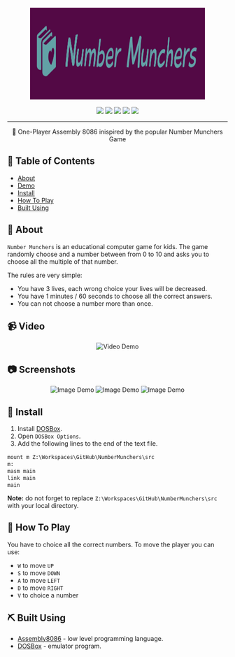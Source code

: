 <p align="center">
  <a href="" rel="noopener">
 <img width=400px height=210px src="https://github.com/aashrafh/NumberMunchers/blob/master/demo/logo.png" alt="NumberMunchers logo"></a>
</p>

<p align="center">
  <a href="https://github.com/aashrafh/NumberMunchers/graphs/contributors" alt="Contributors">
        <img src="https://img.shields.io/github/contributors/aashrafh/NumberMunchers" /></a>
  
   <a href="https://github.com/aashrafh/NumberMunchers/issues" alt="Issues">
        <img src="https://img.shields.io/github/issues/aashrafh/NumberMunchers" /></a>
  
  <a href="https://github.com/aashrafh/NumberMunchers/network" alt="Forks">
        <img src="https://img.shields.io/github/forks/aashrafh/NumberMunchers" /></a>
        
  <a href="https://github.com/aashrafh/NumberMunchers/stargazers" alt="Stars">
        <img src="https://img.shields.io/github/stars/aashrafh/NumberMunchers" /></a>
        
  <a href="https://github.com/aashrafh/NumberMunchers/blob/master/LICENSE" alt="License">
        <img src="https://img.shields.io/github/license/aashrafh/NumberMunchers" /></a>
</p>

---

<p align="center"> 👦 One-Player Assembly 8086 inispired by the popular Number Munchers Game
    <br> 
</p>

## 📝 Table of Contents
- [About](#about)
- [Demo](#demo)
- [Install](#Install)
- [How To Play](#play)
- [Built Using](#tech)

## 🧐 About <a name = "about"></a>
```Number Munchers``` is an educational computer game for kids. The game randomly choose and a number between from 0 to 10 and asks you to choose all the multiple of that number.

The rules are very simple: 
* You have 3 lives, each wrong choice your lives will be decreased.
* You have 1 minutes / 60 seconds to choose all the correct answers.
* You can not choose a number more than once.

## 📹 Video
<div name="demo" align="center" width=1189px>
  <p align="center">
    <img width=800px height=410px src="https://github.com/aashrafh/NumberMunchers/blob/master/demo/demo-gif.gif" alt="Video Demo">
    </p>
  </div>
  
## 📷 Screenshots
<div name="demo" align="center" width=1189px>
  <p align="center">
    <img width=800px height=410px src="https://github.com/aashrafh/NumberMunchers/blob/master/demo/demo-img-1.png" alt="Image Demo">
    <img width=800px height=410px src="hhttps://github.com/aashrafh/NumberMunchers/blob/master/demo/demo-img-3.png" alt="Image Demo">
    <img width=800px height=410px src="https://github.com/aashrafh/NumberMunchers/blob/master/demo/demo-img-2.png" alt="Image Demo">
  </p>
  </div>

## 🏁 Install <a name = "Install"></a>
1. Install [DOSBox](https://www.dosbox.com/).
2. Open ```DOSBox Options```.
3. Add the following lines to the end of the text file.
```
mount m Z:\Workspaces\GitHub\NumberMunchers\src
m:
masm main
link main
main
```
**Note:** do not forget to replace ```Z:\Workspaces\GitHub\NumberMunchers\src``` with your local directory.

## 💭 How To Play <a name = "play"></a>
You have to choice all the correct numbers. To move the player you can use:
* ```W``` to move ```UP```
* ```S``` to move ```DOWN```
* ```A``` to move ```LEFT```
* ```D``` to move ```RIGHT```
* ```V``` to choice a number

## ⛏️ Built Using <a name = "tech"></a>
- [Assembly8086](https://en.wikipedia.org/wiki/X86_assembly_language) - low level programming language.
- [DOSBox](https://www.dosbox.com/) - emulator program.
